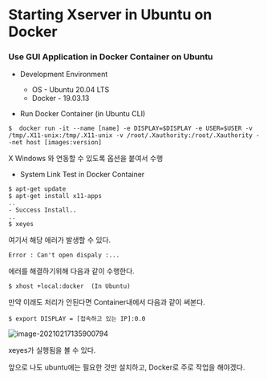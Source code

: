 # Starting Xserver in Ubuntu on Docker



### Use GUI Application in Docker Container on Ubuntu

* Development Environment
  * OS - Ubuntu 20.04 LTS
  * Docker - 19.03.13

* Run Docker Container (in Ubuntu CLI)

```ubuntu
$  docker run -it --name [name] -e DISPLAY=$DISPLAY -e USER=$USER -v /tmp/.X11-unix:/tmp/.X11-unix -v /root/.Xauthority:/root/.Xauthority --net host [images:version]
```

X Windows 와 연동할 수 있도록 옵션을 붙여서 수행

* System Link Test in Docker Container

```ubuntu
$ apt-get update
$ apt-get install x11-apps
..
- Success Install..
..
$ xeyes
```

여기서 해당 에러가 발생할 수 있다.

`Error : Can't open dispaly :...`

에러를 해결하기위해 다음과 같이 수행한다.

```ubuntu
$ xhost +local:docker  (In Ubuntu)
```

만약 이래도 처리가 안된다면 Container내에서 다음과 같이 써본다.

```ubuntu
$ export DISPLAY = [접속하고 있는 IP]:0.0
```

![image-20210217135900794](C:\Users\JeongHwi\AppData\Roaming\Typora\typora-user-images\image-20210217135900794.png)

xeyes가 실행됨을 볼 수 있다.



앞으로 나도 ubuntu에는 필요한 것만 설치하고, Docker로 주로 작업을 해야겠다.